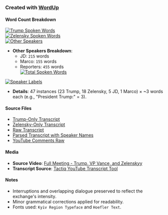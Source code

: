 ### Created with [WordUp](https://github.com/NoDataFound/WordUp)

#### Word Count Breakdown
[![Trump Spoken Words](https://img.shields.io/badge/Trump%20Only-2,583%20words-blue?style=flat-square)](https://github.com/NoDataFound/statecraft/blob/main/Source_Text/TrumpZelenskyy/Trump_Only.txt)  
[![Zelensky Spoken Words](https://img.shields.io/badge/Zelensky%20Only-1,353%20words-green?style=flat-square)](https://github.com/NoDataFound/statecraft/blob/main/TrumpZelenskyy/Source_Text/Zelenskyy_Only.txt)  
[![Other Speakers](https://img.shields.io/badge/Other%20Speakers-825%20words-orange?style=flat-square)]()  
- **Other Speakers Breakdown**:  
  - JD: `215` words  
  - Marco: `155` words  
  - Reporters: `455` words  
[![Total Spoken Words](https://img.shields.io/badge/Total%20Spoken%20Words-4,761-purple?style=flat-square)]()  

[![Speaker Labels](https://img.shields.io/badge/Speaker%20Labels-141%20words-lightgrey?style=flat-square)]()  
- **Details**: 47 instances (23 Trump, 18 Zelensky, 5 JD, 1 Marco) × ~3 words each (e.g., "President Trump:" = 3).

#### Source Files
- [Trump-Only Transcript](https://github.com/NoDataFound/statecraft/blob/main/Source_Text/TrumpZelenskyy/Trump_Only.txt)  
- [Zelensky-Only Transcript](https://github.com/NoDataFound/statecraft/blob/main/TrumpZelenskyy/Source_Text/Zelenskyy_Only.txt)  
- [Raw Transcript](https://github.com/NoDataFound/statecraft/blob/main/TrumpZelenskyy/Source_Text/Full_Transcript_Raw.txt)  
- [Parsed Transcript with Speaker Names](https://github.com/NoDataFound/statecraft/blob/main/TrumpZelenskyy/Source_Text/Full_Transcript_Parsed.txt)  
- [YouTube Comments Raw](https://github.com/NoDataFound/statecraft/blob/main/TrumpZelenskyy/Source_Text/YouTube_Comments.txt)  

#### Media
- **Source Video**: [Full Meeting - Trump, VP Vance, and Zelenskyy](https://www.youtube.com/watch?v=7pxbGjvcdyY)  
- **Transcript Source**: [Tactiq YouTube Transcript Tool](https://tactiq.io/tools/run/youtube_transcript?yt=https%3A%2F%2Fwww.youtube.com%2Fwatch%3Fv%3D7pxbGjvcdyY)

#### Notes
- Interruptions and overlapping dialogue preserved to reflect the exchange's intensity.  
- Minor grammatical corrections applied for readability.  
- Fonts used: `Kyiv Region Typeface` and `Hoefler Text`.
